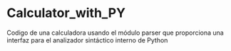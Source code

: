 # Calculator_with_PY
Codigo de una calculadora usando el módulo parser que proporciona una interfaz para el analizador sintáctico interno de Python
